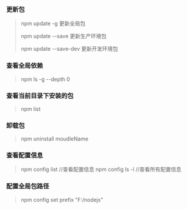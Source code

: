 ### 更新包

> npm update <name> -g    更新全局包
>
> npm update <name> --save  更新生产环境包
>
> npm update <name> --save-dev  更新开发环境包



### 查看全局依赖

> npm ls  -g --depth 0

### 查看当前目录下安装的包

> npm list

### 卸载包

> npm uninstall moudleName



### 查看配置信息

>npm config list //查看配置信息
>npm config ls -l //查看所有配置信息

### 配置全局包路径

> npm config set prefix "F:/nodejs"